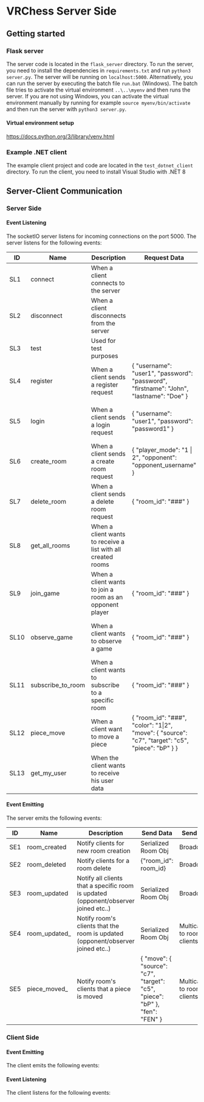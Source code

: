 # VRChess Server Side

## Getting started

### Flask server

The server code is located in the `flask_server` directory. To run the server, you need to install the dependencies in `requirements.txt` and run `python3 server.py`. The server will be running on `localhost:5000`. Alternatively, you can run the server by executing the batch file `run.bat` (Windows).
The batch file tries to activate the virtual environment `..\..\myenv` and then runs the server. If you are not using Windows, you can activate the virtual environment manually by running for example `source myenv/bin/activate` and then run the server with `python3 server.py`.

#### Virtual environment setup

<https://docs.python.org/3/library/venv.html>

### Example .NET client

The example client project and code are located in the `test_dotnet_client` directory. To run the client, you need to install Visual Studio with .NET 8

## Server-Client Communication

### Server Side

#### Event Listening

The socketIO server listens for incoming connections on the port 5000. The server listens for the following events:

| ID   | Name              | Description                                                    | Request Data                                                                                         | Return                                                                                           | Emit                                | LoggedIn       |
|------|-------------------|----------------------------------------------------------------|------------------------------------------------------------------------------------------------------|--------------------------------------------------------------------------------------------------|-------------------------------------|----------------|
| SL1  | connect           | When a client connects to the server                           |                                                                                                      |                                                                                                  |                                     |                |
| SL2  | disconnect        | When a client disconnects from the   server                    |                                                                                                      |                                                                                                  |                                     |                |
| SL3  | test              | Used for test purposes                                         |                                                                                                      |                                                                                                  |                                     |                |
| SL4  | register          | When a client sends a register request                         | { "username": "user1", "password":   "password", "firstname": "John",   "lastname": "Doe" }          | {'status': 'success\|error',   'message': 'User registered successfully'}                        |                                     | @not_logged_in |
| SL5  | login             | When a client sends a login request                            | { "username": "user1", "password":   "password1" }                                                   | {'status': 'success\|error', 'message': 'Logged in successfully.', 'data':   user.serialize()}   | authenticated                       | @not_logged_in |
| SL6  | create_room       | When a client sends a create room request                      | { "player_mode": "1 \| 2", "opponent":   "opponent_username" }                                       | {'status': 'success\|error', 'message': 'Room created successfully',   'data': room.serialize()} | room_created(Br)                    | Yes            |
| SL7  | delete_room       | When a client sends a delete room request                      | { "room_id": "###" }                                                                                 | { "status": "success\|error", "message":   "Room deleted successfully" }                         | room_deleted(Br)                    | Yes            |
| SL8  | get_all_rooms     | When a client wants to receive a   list with all created rooms |                                                                                                      | list with all rooms serialized                                                                   |                                     |                |
| SL9  | join_game         | When a client wants to join a room as an opponent player       | { "room_id": "###" }                                                                                 | {"success\|error","msg"}                                                                         | room_updated(Br), room_updated_(Mu) | Yes            |
| SL10 | observe_game      | When a client wants to observe a game                          | { "room_id": "###" }                                                                                 | { "status": "success\|error", "message":   "Joined room as observer successfully" }              | room_updated(Br), room_updated_(Mu) | Yes            |
| SL11 | subscribe_to_room | When a client wants to subscribe to a specific room            | { "room_id": "###" }                                                                                 | { "status":   "success\|error", "message": "Subscribed to room   ###" }                          |                                     | Yes            |
| SL12 | piece_move        | When a client want to move a piece                             | { "room_id": "###", "color":   "1\|2", "move": { "source": "c7",   "target": "c5", "piece": "bP" } } | { "status": "success\|error", "message":   "Piece moved successfully", "data": "FEN" }           | piece_moved_(Mu)                    | Yes            |
| SL13 | get_my_user       | When the client wants to receive his   user data               |                                                                                                      | Serialized User obj                                                                              |                                     | Yes            |


#### Event Emitting

The server emits the following events:

| ID  | Name          | Description                                                                           | Send Data                                                                       | Send To                     |
|-----|---------------|---------------------------------------------------------------------------------------|---------------------------------------------------------------------------------|-----------------------------|
| SE1 | room_created  | Notify clients for new room   creation                                                | Serialized Room Obj                                                             | Broadcast                   |
| SE2 | room_deleted  | Notify clients for a room delete                                                      | {"room_id": room_id}                                                            | Broadcast                   |
| SE3 | room_updated  | Notify all clients that a   specific room is updated (opponent/observer joined etc..) | Serialized Room Obj                                                             | Broadcast                   |
| SE4 | room_updated_ | Notify room's clients that the   room is updated (opponent/observer joined etc..)     | Serialized Room Obj                                                             | Multicast to room's clients |
| SE5 | piece_moved_  | Notify room's clients that a   piece is moved                                         | { "move": {   "source": "c7", "target": "c5",   "piece": "bP" }, "fen": "FEN" } | Multicast to room's clients |

### Client Side

#### Event Emitting

The client emits the following events:

#### Event Listening

The client listens for the following events: